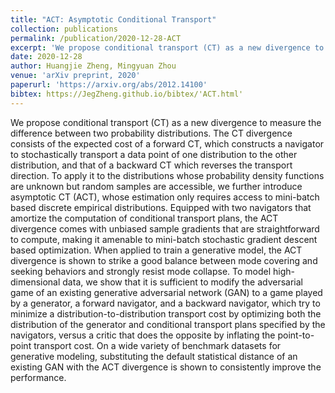 ```yaml
---
title: "ACT: Asymptotic Conditional Transport"
collection: publications
permalink: /publication/2020-12-28-ACT
excerpt: 'We propose conditional transport (CT) as a new divergence to measure the difference between two probability distributions. The CT divergence consists of the expected cost of a forward CT, which constructs a navigator to stochastically transport a data point of one distribution to the other distribution, and that of a backward CT which reverses the transport direction. To apply it to the distributions whose probability density functions are unknown but random samples are accessible, we further introduce asymptotic CT (ACT), whose estimation only requires access to mini-batch based discrete empirical distributions. Equipped with two navigators that amortize the computation of conditional transport plans, the ACT divergence comes with unbiased sample gradients that are straightforward to compute, making it amenable to mini-batch stochastic gradient descent based optimization. When applied to train a generative model, the ACT divergence is shown to strike a good balance between mode covering and seeking behaviors and strongly resist mode collapse. To model high-dimensional data, we show that it is sufficient to modify the adversarial game of an existing generative adversarial network (GAN) to a game played by a generator, a forward navigator, and a backward navigator, which try to minimize a distribution-to-distribution transport cost by optimizing both the distribution of the generator and conditional transport plans specified by the navigators, versus a critic that does the opposite by inflating the point-to-point transport cost. On a wide variety of benchmark datasets for generative modeling, substituting the default statistical distance of an existing GAN with the ACT divergence is shown to consistently improve the performance.'
date: 2020-12-28
author: Huangjie Zheng, Mingyuan Zhou
venue: 'arXiv preprint, 2020'
paperurl: 'https://arxiv.org/abs/2012.14100'
bibtex: https://JegZheng.github.io/bibtex/'ACT.html'
---
```

We propose conditional transport (CT) as a new divergence to measure the difference between two probability distributions. The CT divergence consists of the expected cost of a forward CT, which constructs a navigator to stochastically transport a data point of one distribution to the other distribution, and that of a backward CT which reverses the transport direction. To apply it to the distributions whose probability density functions are unknown but random samples are accessible, we further introduce asymptotic CT (ACT), whose estimation only requires access to mini-batch based discrete empirical distributions. Equipped with two navigators that amortize the computation of conditional transport plans, the ACT divergence comes with unbiased sample gradients that are straightforward to compute, making it amenable to mini-batch stochastic gradient descent based optimization. When applied to train a generative model, the ACT divergence is shown to strike a good balance between mode covering and seeking behaviors and strongly resist mode collapse. To model high-dimensional data, we show that it is sufficient to modify the adversarial game of an existing generative adversarial network (GAN) to a game played by a generator, a forward navigator, and a backward navigator, which try to minimize a distribution-to-distribution transport cost by optimizing both the distribution of the generator and conditional transport plans specified by the navigators, versus a critic that does the opposite by inflating the point-to-point transport cost. On a wide variety of benchmark datasets for generative modeling, substituting the default statistical distance of an existing GAN with the ACT divergence is shown to consistently improve the performance.
